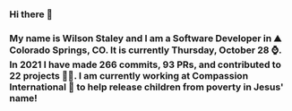### Hi there 👋

### My name is Wilson Staley and I am a Software Developer in ⛰ Colorado Springs, CO.  It is currently Thursday, October 28 ⌚. In 2021 I have made 266 commits, 93 PRs, and contributed to 22 projects 👨‍💻. I am currently working at Compassion International 🏢 to help release children from poverty in Jesus' name!